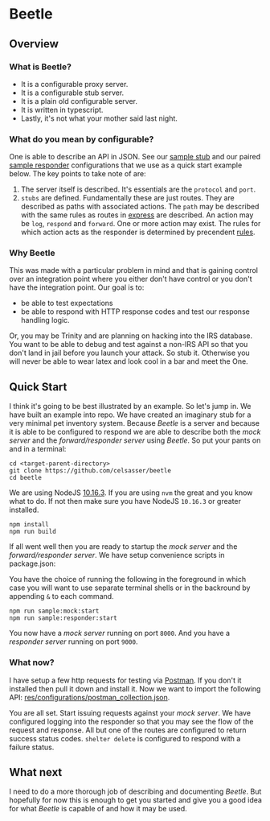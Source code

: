 # Beetle

## Overview
### What is Beetle?

* It is a configurable proxy server.
* It is a configurable stub server.
* It is a plain old configurable server.
* It is written in typescript.
* Lastly, it's not what your mother said last night.

### What do you mean by configurable?

One is able to describe an API in JSON. See our [sample stub](res/configurations/setup-test-mock.json) and our paired [sample responder](res/configurations/setup-test-responder.json) configurations that we use as a quick start example below.  The key points to take note of are:

1. The server itself is described. It's essentials are the `protocol` and `port`.
2. `stubs` are defined. Fundamentally these are just routes. They are described as paths with associated actions. The `path` may be described with the same rules as routes in [express](https://expressjs.com/en/guide/routing.html) are described. An action may be `log`, `respond` and `forward`. One or more action may exist. The rules for which action acts as the responder is determined by precendent [rules](https://github.com/celsasser/beetle/blob/master/src/controller/action.ts#L85).

### Why Beetle

This was made with a particular problem in mind and that is gaining control over an integration point where you either don't have control or you don't have the integration point.  Our goal is to:

* be able to test expectations
* be able to respond with HTTP response codes and test our response handling logic.

Or, you may be Trinity and are planning on hacking into the IRS database. You want to be able to debug and test against a non-IRS API so that you don't land in jail before you launch your attack. So stub it. Otherwise you will never be able to wear latex and look cool in a bar and meet the One.

## Quick Start

I think it's going to be best illustrated by an example.  So let's jump in. We have built an example into repo.  We have created an imaginary stub for a very minimal pet inventory system.  Because _Beetle_ is a server and because it is able to be configured to respond we are able to describe both the _mock server_ and the _forward/responder server_ using _Beetle_.  So put your pants on and in a terminal:

```
cd <target-parent-directory>
git clone https://github.com/celsasser/beetle
cd beetle
```

We are using NodeJS [10.16.3](https://github.com/celsasser/beetle/blob/master/.nvmrc).  If you are using `nvm` the great and you know what to do.  If not then make sure you have NodeJS `10.16.3` or greater installed.

```
npm install
npm run build
```

If all went well then you are ready to startup the _mock server_ and the _forward/responder server_.  We have setup convenience scripts in package.json:

You have the choice of running the following in the foreground in which case you will want to use separate terminal shells or in the backround by appending `&` to each command.

```
npm run sample:mock:start
npm run sample:responder:start
```

You now have a _mock server_ running on port `8000`.
And you have a _responder server_ running on port `9000`.

### What now?

I have setup a few http requests for testing via [Postman](https://www.getpostman.com/). If you don't it installed then pull it down and install it. Now we want to import the following API: [res/configurations/postman_collection.json](res/configurations/postman_collection.json).

You are all set. Start issuing requests against your _mock server_.  We have configured logging into the responder so that you may see the flow of the request and response.  All but one of the routes are configured to return success status codes. `shelter delete` is configured to respond with a failure status.

## What next

I need to do a more thorough job of describing and documenting _Beetle_. But hopefully for now this is enough to get you started and give you a good idea for what _Beetle_ is capable of and how it may be used.
